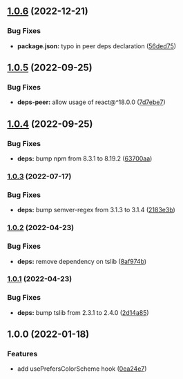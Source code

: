 ## [1.0.6](https://github.com/anatoliygatt/use-prefers-color-scheme/compare/v1.0.5...v1.0.6) (2022-12-21)

### Bug Fixes

- **package.json:** typo in peer deps declaration ([56ded75](https://github.com/anatoliygatt/use-prefers-color-scheme/commit/56ded7584807ec83dde370fbde01da2fbbb57985))

## [1.0.5](https://github.com/anatoliygatt/use-prefers-color-scheme/compare/v1.0.4...v1.0.5) (2022-09-25)

### Bug Fixes

- **deps-peer:** allow usage of react@^18.0.0 ([7d7ebe7](https://github.com/anatoliygatt/use-prefers-color-scheme/commit/7d7ebe763bd320bbbad4af8d56c775ee70147713))

## [1.0.4](https://github.com/anatoliygatt/use-prefers-color-scheme/compare/v1.0.3...v1.0.4) (2022-09-25)

### Bug Fixes

- **deps:** bump npm from 8.3.1 to 8.19.2 ([63700aa](https://github.com/anatoliygatt/use-prefers-color-scheme/commit/63700aa92f2311f487d965b81ba78f4f264e6763))

### [1.0.3](https://github.com/anatoliygatt/use-prefers-color-scheme/compare/v1.0.2...v1.0.3) (2022-07-17)

### Bug Fixes

- **deps:** bump semver-regex from 3.1.3 to 3.1.4 ([2183e3b](https://github.com/anatoliygatt/use-prefers-color-scheme/commit/2183e3b1273e0def6c57a3bbf578f919b3ad00f5))

### [1.0.2](https://github.com/anatoliygatt/use-prefers-color-scheme/compare/v1.0.1...v1.0.2) (2022-04-23)

### Bug Fixes

- **deps:** remove dependency on tslib ([8af974b](https://github.com/anatoliygatt/use-prefers-color-scheme/commit/8af974bd3f1423d43ee3e552e3b6a2e925c955e4))

### [1.0.1](https://github.com/anatoliygatt/use-prefers-color-scheme/compare/v1.0.0...v1.0.1) (2022-04-23)

### Bug Fixes

- **deps:** bump tslib from 2.3.1 to 2.4.0 ([2d14a85](https://github.com/anatoliygatt/use-prefers-color-scheme/commit/2d14a856bc986ff3735a8c22728d2f8056ebccd8))

## 1.0.0 (2022-01-18)

### Features

- add usePrefersColorScheme hook ([0ea24e7](https://github.com/anatoliygatt/use-prefers-color-scheme/commit/0ea24e7fec118ab45af44ea534fe4572f67c2d00))
